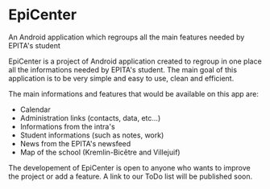 # EpiCenter
An Android application which regroups all the main features needed by EPITA's student

EpiCenter is a project of Android application created to regroup in one place all the informations needed by EPITA's student. The main goal of this application is to be very simple and easy to use, clean and efficient.

The main informations and features that would be available on this app are:
- Calendar
- Administration links (contacts, data, etc...)
- Informations from the intra's
- Student informations (such as notes, work)
- News from the EPITA's newsfeed
- Map of the school (Kremlin-Bicêtre and Villejuif)

The developement of EpiCenter is open to anyone who wants to improve the project or add a feature. A link to our ToDo list will be published soon.
